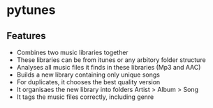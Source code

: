 # pytunes

## Features

* Combines two music libraries together
* These libraries can be from itunes or any arbitory folder structure
* Analyses all music files it finds in these libraries (Mp3 and AAC)
* Builds a new library containing only unique songs
* For duplicates, it chooses the best quality version
* It organisaes the new library into folders Artist > Album > Song
* It tags the music files correctly, including genre
